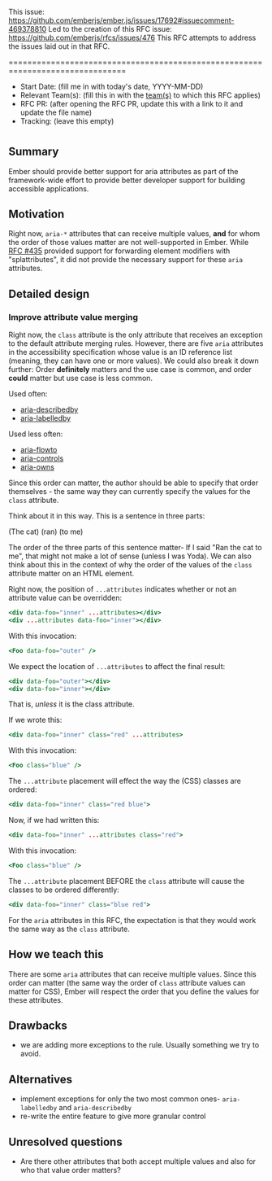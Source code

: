 This issue: https://github.com/emberjs/ember.js/issues/17692#issuecomment-469378810
Led to the creation of this RFC issue: https://github.com/emberjs/rfcs/issues/476
This RFC attempts to address the issues laid out in that RFC.

===============================================================================

- Start Date: (fill me in with today's date, YYYY-MM-DD)
- Relevant Team(s): (fill this in with the [team(s)](README.md#relevant-teams) to which this RFC applies)
- RFC PR: (after opening the RFC PR, update this with a link to it and update the file name)
- Tracking: (leave this empty)

# <RFC title>

## Summary

Ember should provide better support for aria attributes as part of the framework-wide effort to provide better developer support for building accessible applications. 

## Motivation

Right now, `aria-*` attributes that can receive multiple values, **and** for whom the order of those values matter are not well-supported in Ember. While [RFC #435](https://github.com/emberjs/rfcs/pull/435) provided support for forwarding element modifiers with "splattributes", it did not provide the necessary support for these `aria` attributes.

## Detailed design

### Improve attribute value merging 

Right now, the `class` attribute is the only attribute that receives an exception to the default attribute merging rules. However, there are five `aria` attributes in the accessibility specification whose value is an ID reference list (meaning, they can have one or more values). We could also break it down further: Order **definitely** matters and the use case is common, and order **could** matter but use case is less common. 

Used often: 
- [aria-describedby](https://www.w3.org/WAI/PF/aria/states_and_properties#aria-describedby)
- [aria-labelledby](https://www.w3.org/WAI/PF/aria/states_and_properties#aria-labelledby) 

Used less often:
- [aria-flowto](https://www.w3.org/WAI/PF/aria/states_and_properties#aria-flowto) 
- [aria-controls](https://www.w3.org/WAI/PF/aria/states_and_properties#aria-controls)
- [aria-owns](https://www.w3.org/WAI/PF/aria/states_and_properties#aria-owns) 

Since this order can matter, the author should be able to specify that order themselves - the same way they can currently specify the values for the `class` attribute.

Think about it in this way. This is a sentence in three parts:

(The cat) (ran) (to me)

The order of the three parts of this sentence matter- If I said "Ran the cat to me", that might not make a lot of sense (unless I was Yoda). We can also think about this in the context of why the order of the values of the `class` attribute matter on an HTML element. 

Right now, the position of `...attributes` indicates whether or not an attribute value can be overridden:

```hbs
<div data-foo="inner" ...attributes></div>
<div ...attributes data-foo="inner"></div>
```
With this invocation:

```hbs
<Foo data-foo="outer" />
```

We expect the location of `...attributes` to affect the final result:

```hbs
<div data-foo="outer"></div>
<div data-foo="inner"></div>
```

That is, *unless* it is the class attribute. 

If we wrote this: 

```hbs
<div data-foo="inner" class="red" ...attributes>
```

With this invocation:

```hbs
<Foo class="blue" />
```

The `...attribute` placement will effect the way the (CSS) classes are ordered: 

```hbs
<div data-foo="inner" class="red blue">
```

Now, if we had written this:
```hbs
<div data-foo="inner" ...attributes class="red">
```

With this invocation:

```hbs
<Foo class="blue" />
```

The `...attribute` placement BEFORE the `class` attribute will cause the classes to be ordered differently:

```hbs
<div data-foo="inner" class="blue red">
```

For the `aria` attributes in this RFC, the expectation is that they would work the same way as the `class` attribute. 


## How we teach this

There are some `aria` attributes that can receive multiple values. Since this order can matter (the same way the order of `class` attribute values can matter for CSS), Ember will respect the order that you define the values for these attributes. 

## Drawbacks

- we are adding more exceptions to the rule. Usually something we try to avoid. 

## Alternatives

- implement exceptions for only the two most common ones- `aria-labelledby` and `aria-describedby`
- re-write the entire feature to give more granular control

## Unresolved questions

- Are there other attributes that both accept multiple values and also for who that value order matters?
